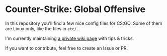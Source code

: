# Counter-Strike: Global Offensive

In this repository you'll find a few nice config files for CS:GO. Some of them are Linux only, like the files in `etc/`.

I'm currently maintaining [a private wiki page](https://wiki.crunchweb.eu/guide:csgo) with tips & tricks.

If you want to contribute, feel free to create an Issue or PR.
